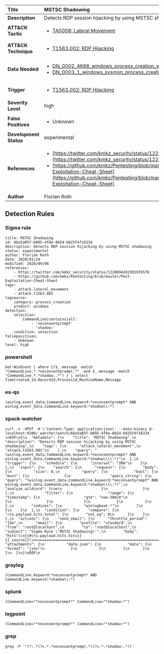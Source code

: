 | Title                    | MSTSC Shadowing       |
|:-------------------------|:------------------|
| **Description**          | Detects RDP session hijacking by using MSTSC shadowing |
| **ATT&amp;CK Tactic**    |  <ul><li>[TA0008: Lateral Movement](https://attack.mitre.org/tactics/TA0008)</li></ul>  |
| **ATT&amp;CK Technique** | <ul><li>[T1563.002: RDP Hijacking](https://attack.mitre.org/techniques/T1563/002)</li></ul>  |
| **Data Needed**          | <ul><li>[DN_0002_4688_windows_process_creation_with_commandline](../Data_Needed/DN_0002_4688_windows_process_creation_with_commandline.md)</li><li>[DN_0003_1_windows_sysmon_process_creation](../Data_Needed/DN_0003_1_windows_sysmon_process_creation.md)</li></ul>  |
| **Trigger**              | <ul><li>[T1563.002: RDP Hijacking](../Triggers/T1563.002.md)</li></ul>  |
| **Severity Level**       | high |
| **False Positives**      | <ul><li>Unknown</li></ul>  |
| **Development Status**   | experimental |
| **References**           | <ul><li>[https://twitter.com/kmkz_security/status/1220694202301976576](https://twitter.com/kmkz_security/status/1220694202301976576)</li><li>[https://github.com/kmkz/Pentesting/blob/master/Post-Exploitation-Cheat-Sheet](https://github.com/kmkz/Pentesting/blob/master/Post-Exploitation-Cheat-Sheet)</li></ul>  |
| **Author**               | Florian Roth |


## Detection Rules

### Sigma rule

```
title: MSTSC Shadowing
id: 6ba5a05f-b095-4f0a-8654-b825f4f16334
description: Detects RDP session hijacking by using MSTSC shadowing
status: experimental
author: Florian Roth
date: 2020/01/24
modified: 2020/09/06
references:
    - https://twitter.com/kmkz_security/status/1220694202301976576
    - https://github.com/kmkz/Pentesting/blob/master/Post-Exploitation-Cheat-Sheet
tags:
    - attack.lateral_movement
    - attack.t1563.002    
logsource:
    category: process_creation
    product: windows
detection:
    selection:
        CommandLine|contains|all: 
            - 'noconsentprompt'
            - 'shadow:'
    condition: selection
falsepositives:
    - Unknown
level: high

```





### powershell
    
```
Get-WinEvent | where {($_.message -match "CommandLine.*.*noconsentprompt.*" -and $_.message -match "CommandLine.*.*shadow:.*") } | select TimeCreated,Id,RecordId,ProcessId,MachineName,Message
```


### es-qs
    
```
(winlog.event_data.CommandLine.keyword:*noconsentprompt* AND winlog.event_data.CommandLine.keyword:*shadow\\:*)
```


### xpack-watcher
    
```
curl -s -XPUT -H \'Content-Type: application/json\' --data-binary @- localhost:9200/_watcher/watch/6ba5a05f-b095-4f0a-8654-b825f4f16334 <<EOF\n{\n  "metadata": {\n    "title": "MSTSC Shadowing",\n    "description": "Detects RDP session hijacking by using MSTSC shadowing",\n    "tags": [\n      "attack.lateral_movement",\n      "attack.t1563.002"\n    ],\n    "query": "(winlog.event_data.CommandLine.keyword:*noconsentprompt* AND winlog.event_data.CommandLine.keyword:*shadow\\\\:*)"\n  },\n  "trigger": {\n    "schedule": {\n      "interval": "30m"\n    }\n  },\n  "input": {\n    "search": {\n      "request": {\n        "body": {\n          "size": 0,\n          "query": {\n            "bool": {\n              "must": [\n                {\n                  "query_string": {\n                    "query": "(winlog.event_data.CommandLine.keyword:*noconsentprompt* AND winlog.event_data.CommandLine.keyword:*shadow\\\\:*)",\n                    "analyze_wildcard": true\n                  }\n                }\n              ],\n              "filter": {\n                "range": {\n                  "timestamp": {\n                    "gte": "now-30m/m"\n                  }\n                }\n              }\n            }\n          }\n        },\n        "indices": [\n          "winlogbeat-*"\n        ]\n      }\n    }\n  },\n  "condition": {\n    "compare": {\n      "ctx.payload.hits.total": {\n        "not_eq": 0\n      }\n    }\n  },\n  "actions": {\n    "send_email": {\n      "throttle_period": "15m",\n      "email": {\n        "profile": "standard",\n        "from": "root@localhost",\n        "to": "root@localhost",\n        "subject": "Sigma Rule \'MSTSC Shadowing\'",\n        "body": "Hits:\\n{{#ctx.payload.hits.hits}}{{_source}}\\n================================================================================\\n{{/ctx.payload.hits.hits}}",\n        "attachments": {\n          "data.json": {\n            "data": {\n              "format": "json"\n            }\n          }\n        }\n      }\n    }\n  }\n}\nEOF\n
```


### graylog
    
```
(CommandLine.keyword:*noconsentprompt* AND CommandLine.keyword:*shadow\\:*)
```


### splunk
    
```
(CommandLine="*noconsentprompt*" CommandLine="*shadow:*")
```


### logpoint
    
```
(CommandLine="*noconsentprompt*" CommandLine="*shadow:*")
```


### grep
    
```
grep -P '^(?:.*(?=.*.*noconsentprompt.*)(?=.*.*shadow:.*))'
```



